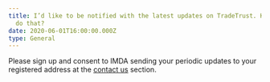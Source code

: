 ```yaml
---
title: I’d like to be notified with the latest updates on TradeTrust. How can I
  do that?
date: 2020-06-01T16:00:00.000Z
type: General
---
```


Please sign up and consent to IMDA sending your periodic updates to your registered address at the [contact us](https://www.form.gov.sg/635f32c5001b2d0011fff09b) section.
